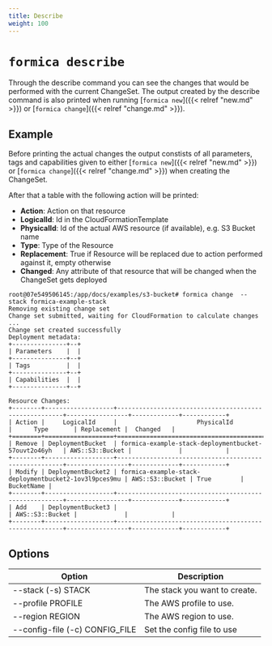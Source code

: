 ```yaml
---
title: Describe
weight: 100
---
```


# `formica describe`

Through the describe command you can see the changes that would be performed with the current ChangeSet. The output
created by the describe command is also printed when running [`formica new`]({{< relref "new.md" >}}) or [`formica change`]({{< relref "change.md" >}}).

## Example

Before printing the actual changes the output constists of all parameters, tags and capabilities given to either
[`formica new`]({{< relref "new.md" >}}) or [`formica change`]({{< relref "change.md" >}}) when creating the ChangeSet.

After that a table with the following action will be printed:

* **Action**: Action on that resource
* **LogicalId**: Id in the CloudFormationTemplate
* **PhysicalId**: Id of the actual AWS resource (if available), e.g. S3 Bucket name
* **Type**: Type of the Resource
* **Replacement**: True if Resource will be replaced due to action performed against it, empty otherwise
* **Changed**: Any attribute of that resource that will be changed when the ChangeSet gets deployed


```
root@07e549506145:/app/docs/examples/s3-bucket# formica change  --stack formica-example-stack
Removing existing change set
Change set submitted, waiting for CloudFormation to calculate changes ...
Change set created successfully
Deployment metadata:
+---------------+--+
| Parameters    |  |
+---------------+--+
| Tags          |  |
+---------------+--+
| Capabilities  |  |
+---------------+--+

Resource Changes:
+--------+-------------------+-------------------------------------------------------+-----------------+-------------+------------+
| Action |     LogicalId     |                      PhysicalId                       |      Type       | Replacement |  Changed   |
+========+===================+=======================================================+=================+=============+============+
| Remove | DeploymentBucket  | formica-example-stack-deploymentbucket-57ouvt2o46yh   | AWS::S3::Bucket |             |            |
+--------+-------------------+-------------------------------------------------------+-----------------+-------------+------------+
| Modify | DeploymentBucket2 | formica-example-stack-deploymentbucket2-1ov3l9pces9mu | AWS::S3::Bucket | True        | BucketName |
+--------+-------------------+-------------------------------------------------------+-----------------+-------------+------------+
| Add    | DeploymentBucket3 |                                                       | AWS::S3::Bucket |             |            |
+--------+-------------------+-------------------------------------------------------+-----------------+-------------+------------+
```

## Options

| Option                                             | Description  |
| -------------------------------------------------- | ------------ |
| --stack (-s) STACK                                 | The stack you want to create. |
| --profile PROFILE                                  | The AWS profile to use. |
| --region REGION                                    | The AWS region to use. |
| --config-file (-c) CONFIG_FILE                     | Set the config file to use |
